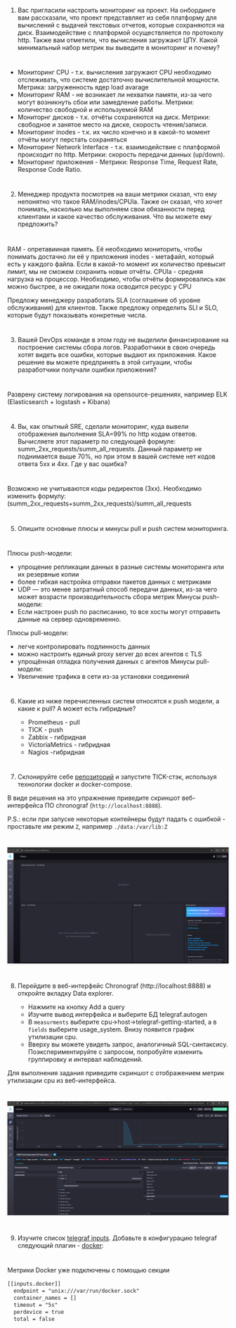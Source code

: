 1. Вас пригласили настроить мониторинг на проект. На онбординге вам рассказали, что проект представляет из себя 
платформу для вычислений с выдачей текстовых отчетов, которые сохраняются на диск. Взаимодействие с платформой 
осуществляется по протоколу http. Также вам отметили, что вычисления загружают ЦПУ. Какой минимальный набор метрик вы
выведите в мониторинг и почему?
#
- Мониторинг CPU - т.к. вычисления загружают CPU необходимо отслеживать, что системе достаточно вычислительной мощности. Метрика: загруженность ядер load avarage
- Мониторинг RAM - не возникает ли нехватки памяти, из-за чего могут возникнуть сбои или замедление работы. Метрики: количество свободной и используемой RAM
- Мониторнг дисков - т.к. отчёты сохраняются на диск. Метрики: свободное и занятое место на диске, скорость чтения/записи.
- Мониторинг inodes - т.к. их число конечно и в какой-то момент отчёты могут перстать сохраняться
- Мониторинг Network Interface - т.к. взаимодействие с платформой происходит по http. Метрики: скорость передачи данных (up/down). 
- Мониторинг приложения - Метрики: Response Time, Request Rate, Response Code Ratio.
# 
2. Менеджер продукта посмотрев на ваши метрики сказал, что ему непонятно что такое RAM/inodes/CPUla. Также он сказал, 
что хочет понимать, насколько мы выполняем свои обязанности перед клиентами и какое качество обслуживания. Что вы 
можете ему предложить?
#
RAM - опретавииная память. Её необходимо мониторить, чтобы понимать достачно ли её у приложения
inodes - метафайл, который есть у каждого файла. Если в какой-то момент их количество превысит лимит, мы не сможем сохранить новые отчёты.
CPUla - средняя нагрузка на процессор. Необходимо, чтобы отчёты формировались как можно быстрее, а не ожидали пока осводится ресурс у CPU

Предложу менеджеру разработать SLA (соглашение об уровне обслуживания) для клиентов. Также предложу определить SLI и SLO, которые будут показывать конкретные числа.
#
3. Вашей DevOps команде в этом году не выделили финансирование на построение системы сбора логов. Разработчики в свою 
очередь хотят видеть все ошибки, которые выдают их приложения. Какое решение вы можете предпринять в этой ситуации, 
чтобы разработчики получали ошибки приложения?
#
Разврену систему логирования на opensource-решениях, например ELK (Elasticsearch +  logstash + Kibana)
#
4. Вы, как опытный SRE, сделали мониторинг, куда вывели отображения выполнения SLA=99% по http кодам ответов. 
Вычисляете этот параметр по следующей формуле: summ_2xx_requests/summ_all_requests. Данный параметр не поднимается выше 
70%, но при этом в вашей системе нет кодов ответа 5xx и 4xx. Где у вас ошибка?
#
Возможно не учитываются коды редиректов (3xx). Необходимо изменить формулу:
(summ_2xx_requests+summ_2xx_requests)/summ_all_requests
#
5. Опишите основные плюсы и минусы pull и push систем мониторинга.
#
Плюсы push-модели:
- упрощение репликации данных в разные системы мониторинга или их резервные копии 
- более гибкая настройка отправки пакетов данных с метриками
- UDP — это менее затратный способ передачи данных, из-за чего может возрасти производительность сбора метрик
Минусы push-модели:
- Если настроен push по расписанию, то все хосты могут отправить данные на сервер одновременно.

Плюсы pull-модели:
- легче контролировать подлинность данных
- можно настроить единый proxy server до всех агентов с TLS
- упрощённая отладка получения данных с агентов
Минусы pull-модели:
- Увеличение трафика в сети из-за установки соединений

#
6. Какие из ниже перечисленных систем относятся к push модели, а какие к pull? А может есть гибридные?

    - Prometheus - pull
    - TICK - push
    - Zabbix - гибридная
    - VictoriaMetrics - гибридная
    - Nagios -гибридная
#
7. Склонируйте себе [репозиторий](https://github.com/influxdata/sandbox/tree/master) и запустите TICK-стэк, 
используя технологии docker и docker-compose.

В виде решения на это упражнение приведите скриншот веб-интерфейса ПО chronograf (`http://localhost:8888`). 

P.S.: если при запуске некоторые контейнеры будут падать с ошибкой - проставьте им режим `Z`, например
`./data:/var/lib:Z`
#
![screenshot](img/1.png)
#
8. Перейдите в веб-интерфейс Chronograf (http://localhost:8888) и откройте вкладку Data explorer.
        
    - Нажмите на кнопку Add a query
    - Изучите вывод интерфейса и выберите БД telegraf.autogen
    - В `measurments` выберите cpu->host->telegraf-getting-started, а в `fields` выберите usage_system. Внизу появится график утилизации cpu.
    - Вверху вы можете увидеть запрос, аналогичный SQL-синтаксису. Поэкспериментируйте с запросом, попробуйте изменить группировку и интервал наблюдений.

Для выполнения задания приведите скриншот с отображением метрик утилизации cpu из веб-интерфейса.
#
![screenshot](img/2.png)
#
9. Изучите список [telegraf inputs](https://github.com/influxdata/telegraf/tree/master/plugins/inputs). 
Добавьте в конфигурацию telegraf следующий плагин - [docker](https://github.com/influxdata/telegraf/tree/master/plugins/inputs/docker):
#
Метрики Docker уже подключены с помощью секции
```
[[inputs.docker]]
  endpoint = "unix:///var/run/docker.sock"
  container_names = []
  timeout = "5s"
  perdevice = true
  total = false
```
#
